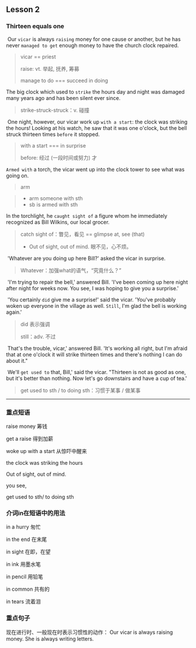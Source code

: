 ## Lesson 2

### Thirteen equals one

​    Our `vicar` is always `raising` money for one cause or another, but he has never `managed to get` enough money to have the church clock repaired. 

> vicar == priest
>
> raise: vt. 举起, 抚养, 筹募
>
> manage to do === succeed in doing

The big clock which used to `strike` the hours day and night was damaged many years ago and has been silent ever since.

> strike-struck-struck：v. 碰撞

​    One night, however, our vicar work up `with a start`: the clock was striking the hours! Looking at his watch, he saw that it was one o'clock, but the bell struck thirteen times `before` it stopped. 

> with a start === in surprise
>
> before: 经过 (一段时间或努力) 才

`Armed with` a torch, the vicar went up into the clock tower to see what was going on. 

> arm

> * arm someone with sth
> * sb is armed with sth

In the torchlight, he `caught sight of` a figure whom he immediately recognized as Bill Wilkins, our local grocer.

> catch sight of：瞥见，看见 == glimpse at, see (that)
>
> * Out of sight, out of mind. 眼不见，心不烦。

​    'Whatever are you doing up here Bill?' asked the vicar in surprise. 

> Whatever：加强what的语气，“究竟什么？”

​    'I'm trying to repair the bell,' answered Bill. 'I've been coming up here night after night for weeks now. You see, I was hoping to give you a surprise.'

​    'You certainly `did` give me a surprise!' said the vicar. 'You've probably woken up everyone in the village as well. `Still`, I'm glad the bell is working again.'

> did 表示强调
>
> still：adv. 不过

​    That's the trouble, vicar,' answered Bill. 'It's working all right, but I'm afraid that at one o'clock it will strike thirteen times and there's nothing I can do about it."

​    We'll `get used to` that, Bill,' said the vicar. "Thirteen is not as good as one, but it's better than nothing. Now let's go downstairs and have a cup of tea.' 

> get used to sth / to doing sth：习惯于某事 / 做某事

---

### 重点短语

raise money 筹钱

get a raise 得到加薪

woke up with a start 从惊吓中醒来

the clock was striking the hours 

Out of sight, out of mind.

you see,

get used to sth/ to doing sth

### 介词in在短语中的用法

in a hurry 匆忙

in the end 在末尾

in sight 在即，在望

in ink  用墨水笔

in pencil 用铅笔

in common 共有的

in tears 流着泪

### 重点句子

现在进行时、一般现在时表示习惯性的动作：
Our vicar is always raising money. 
She is always writing letters.